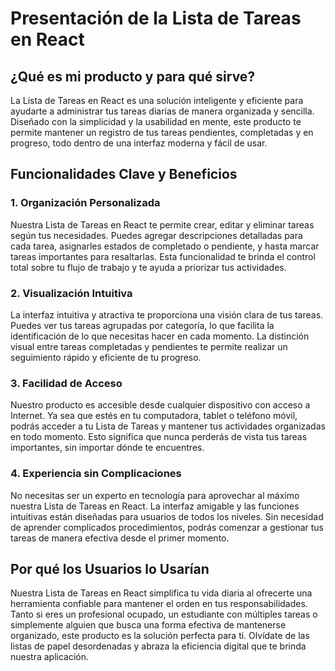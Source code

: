 # Presentación de la Lista de Tareas en React

## ¿Qué es mi producto y para qué sirve?

La Lista de Tareas en React es una solución inteligente y eficiente para ayudarte a administrar tus tareas diarias de manera organizada y sencilla. Diseñado con la simplicidad y la usabilidad en mente, este producto te permite mantener un registro de tus tareas pendientes, completadas y en progreso, todo dentro de una interfaz moderna y fácil de usar.

## Funcionalidades Clave y Beneficios

### 1. Organización Personalizada

Nuestra Lista de Tareas en React te permite crear, editar y eliminar tareas según tus necesidades. Puedes agregar descripciones detalladas para cada tarea, asignarles estados de completado o pendiente, y hasta marcar tareas importantes para resaltarlas. Esta funcionalidad te brinda el control total sobre tu flujo de trabajo y te ayuda a priorizar tus actividades.

### 2. Visualización Intuitiva

La interfaz intuitiva y atractiva te proporciona una visión clara de tus tareas. Puedes ver tus tareas agrupadas por categoría, lo que facilita la identificación de lo que necesitas hacer en cada momento. La distinción visual entre tareas completadas y pendientes te permite realizar un seguimiento rápido y eficiente de tu progreso.

### 3. Facilidad de Acceso

Nuestro producto es accesible desde cualquier dispositivo con acceso a Internet. Ya sea que estés en tu computadora, tablet o teléfono móvil, podrás acceder a tu Lista de Tareas y mantener tus actividades organizadas en todo momento. Esto significa que nunca perderás de vista tus tareas importantes, sin importar dónde te encuentres.

### 4. Experiencia sin Complicaciones

No necesitas ser un experto en tecnología para aprovechar al máximo nuestra Lista de Tareas en React. La interfaz amigable y las funciones intuitivas están diseñadas para usuarios de todos los niveles. Sin necesidad de aprender complicados procedimientos, podrás comenzar a gestionar tus tareas de manera efectiva desde el primer momento.

## Por qué los Usuarios lo Usarían

Nuestra Lista de Tareas en React simplifica tu vida diaria al ofrecerte una herramienta confiable para mantener el orden en tus responsabilidades. Tanto si eres un profesional ocupado, un estudiante con múltiples tareas o simplemente alguien que busca una forma efectiva de mantenerse organizado, este producto es la solución perfecta para ti. Olvídate de las listas de papel desordenadas y abraza la eficiencia digital que te brinda nuestra aplicación.
